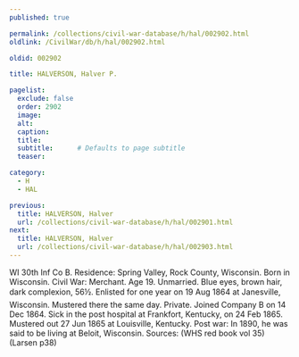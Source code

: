```yaml
---
published: true

permalink: /collections/civil-war-database/h/hal/002902.html
oldlink: /CivilWar/db/h/hal/002902.html

oldid: 002902

title: HALVERSON, Halver P.

pagelist:
  exclude: false
  order: 2902
  image: 
  alt:
  caption:
  title:
  subtitle:      # Defaults to page subtitle
  teaser:

category: 
  - H 
  - HAL

previous:
  title: HALVERSON, Halver
  url: /collections/civil-war-database/h/hal/002901.html  
next:
  title: HALVERSON, Halver
  url: /collections/civil-war-database/h/hal/002903.html   
---
```

WI 30th Inf Co B. Residence: Spring Valley, Rock County, Wisconsin. Born in Wisconsin. Civil War: Merchant. Age 19. Unmarried. Blue eyes, brown hair, dark complexion, 5&#146;6&frac12;&#148;. Enlisted for one year on 19 Aug 1864 at Janesville, Wisconsin. Mustered there the same day. Private. Joined Company B on 14 Dec 1864. Sick in the post hospital at Frankfort, Kentucky, on 24 Feb 1865. Mustered out 27 Jun 1865 at Louisville, Kentucky. Post war: In 1890, he was said to be living at Beloit, Wisconsin. Sources: (WHS red book vol 35) (Larsen p38)